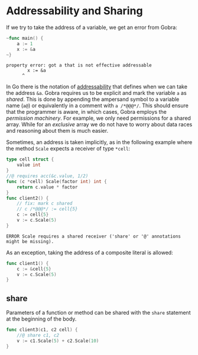 # Addressability and Sharing

If we try to take the address of a variable, we get an error from Gobra:
``` go
~func main() {
	a := 1
    x := &a
~}
```
``` text
property error: got a that is not effective addressable
        x := &a
      ^
```
In Go there is the notation of [addressability](https://go.dev/ref/spec#Address_operators) that defines when we can take the address `&a`.
Gobra requires us to be explicit and mark the variable `a` as *shared*.
This is done by appending the ampersand symbol to a variable name (`a@`) or equivalently in a comment with `a /*@@@*/`. 
This should ensure that the programmer is aware, in which cases, Gobra employs the *permission machinery*.
For example, we only need permissions for a shared array.
While for an *exclusive* array we do not have to worry about data races and reasoning about them is much easier.

Sometimes, an address is taken implicitly, as in the following example where the method `Scale` expects a receiver of type `*cell`:
``` go
type cell struct {
	value int
}
//@ requires acc(&c.value, 1/2)
func (c *cell) Scale(factor int) int {
	return c.value * factor
}
func client2() {
    // fix: mark c shared
    // c /*@@@*/ := cell{5}
	c := cell{5}
	v := c.Scale(5)
}
```
``` text
ERROR Scale requires a shared receiver ('share' or '@' annotations might be missing).
```

As an exception, taking the address of a composite literal is allowed:
``` go
func client1() {
	c := &cell{5}
	v := c.Scale(5)
}
```

## share
Parameters of a function or method can be shared with the `share` statement at the beginning of the body.
``` go
func client3(c1, c2 cell) {
	//@ share c1, c2
	v := c1.Scale(5) + c2.Scale(10)
}
```

